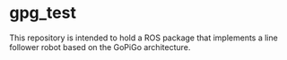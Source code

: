 # gpg_test
This repository is intended to hold a ROS package that implements a line follower robot based on the GoPiGo architecture. 
